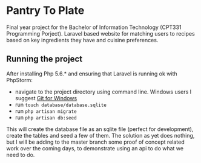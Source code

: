 # Pantry To Plate
Final year project for the Bachelor of Information Technology (CPT331 Programming Porject). Laravel based website for matching users to recipes based on key ingredients they have and cuisine preferences. 

## Running the project
After installing Php 5.6.* and ensuring that Laravel is running ok with PhpStorm:
- navigate to the project directory using command line. Windows users I suggest [Git for Windows](https://git-for-windows.github.io/)
- run `touch database/database.sqlite`
- run `php artisan migrate`
- run `php artisan db:seed`

This will create the database file as an sqlite file (perfect for development), create the tables and seed a few of them.
The solution as yet does nothing, but I will be adding to the master branch some proof of concept related work over the coming days,
to demonstrate using an api to do what we need to do.
